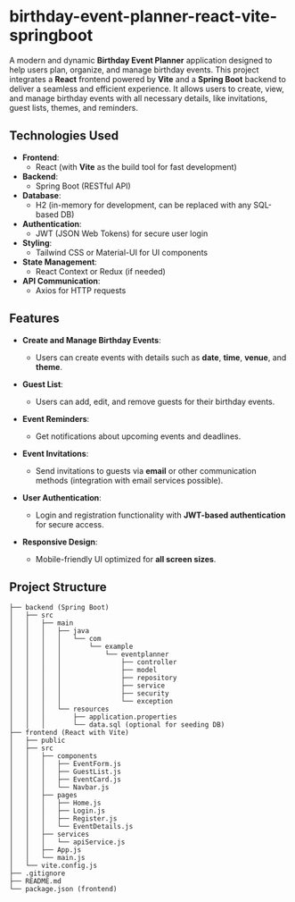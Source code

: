 # birthday-event-planner-react-vite-springboot

A modern and dynamic **Birthday Event Planner** application designed to help users plan, organize, and manage birthday events. This project integrates a **React** frontend powered by **Vite** and a **Spring Boot** backend to deliver a seamless and efficient experience. It allows users to create, view, and manage birthday events with all necessary details, like invitations, guest lists, themes, and reminders.

## Technologies Used

- **Frontend**: 
  - React (with **Vite** as the build tool for fast development)
- **Backend**: 
  - Spring Boot (RESTful API)
- **Database**: 
  - H2 (in-memory for development, can be replaced with any SQL-based DB)
- **Authentication**: 
  - JWT (JSON Web Tokens) for secure user login
- **Styling**: 
  - Tailwind CSS or Material-UI for UI components
- **State Management**: 
  - React Context or Redux (if needed)
- **API Communication**: 
  - Axios for HTTP requests

## Features

- **Create and Manage Birthday Events**: 
  - Users can create events with details such as **date**, **time**, **venue**, and **theme**.
  
- **Guest List**: 
  - Users can add, edit, and remove guests for their birthday events.
  
- **Event Reminders**: 
  - Get notifications about upcoming events and deadlines.
  
- **Event Invitations**: 
  - Send invitations to guests via **email** or other communication methods (integration with email services possible).
  
- **User Authentication**: 
  - Login and registration functionality with **JWT-based authentication** for secure access.
  
- **Responsive Design**: 
  - Mobile-friendly UI optimized for **all screen sizes**.

## Project Structure

```plaintext
├── backend (Spring Boot)
│   ├── src
│   │   ├── main
│   │   │   ├── java
│   │   │   │   └── com
│   │   │   │       └── example
│   │   │   │           └── eventplanner
│   │   │   │               ├── controller
│   │   │   │               ├── model
│   │   │   │               ├── repository
│   │   │   │               ├── service
│   │   │   │               ├── security
│   │   │   │               └── exception
│   │   │   └── resources
│   │   │       ├── application.properties
│   │   │       └── data.sql (optional for seeding DB)
├── frontend (React with Vite)
│   ├── public
│   ├── src
│   │   ├── components
│   │   │   ├── EventForm.js
│   │   │   ├── GuestList.js
│   │   │   ├── EventCard.js
│   │   │   └── Navbar.js
│   │   ├── pages
│   │   │   ├── Home.js
│   │   │   ├── Login.js
│   │   │   ├── Register.js
│   │   │   └── EventDetails.js
│   │   ├── services
│   │   │   └── apiService.js
│   │   ├── App.js
│   │   └── main.js
│   └── vite.config.js
├── .gitignore
├── README.md
└── package.json (frontend)

